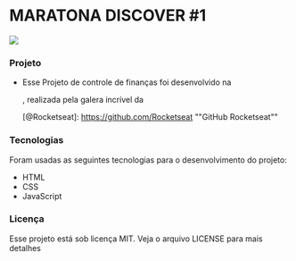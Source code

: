 # MARATONA DISCOVER #1

![](https://github.com/YasminHernandes/maratona-discover/blob/master/screenshot/webAndMobileScreenshot-removebg-preview.png)



### Projeto
- Esse Projeto de controle de finanças foi desenvolvido na 

  [Maratona Discover #1]: https://maratonadiscover.rocketseat.com.br/inscricao

  , realizada pela galera incrível da 

  [@Rocketseat]: https://github.com/Rocketseat	""GitHub Rocketseat""

  

### Tecnologias

Foram usadas as seguintes tecnologias para o desenvolvimento do projeto:

- HTML
- CSS
- JavaScript



### Licença

Esse projeto está sob licença MIT. Veja o arquivo LICENSE para mais detalhes



